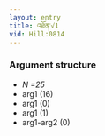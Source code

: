 ```yaml
---
layout: entry
title: འཐོན་√1
vid: Hill:0814
---
```

### Argument structure
* _N =25_
* arg1 (16)
* arg1 (0)
* arg1 (1)
* arg1-arg2 (0)
